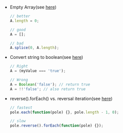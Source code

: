 - Empty Array(see [here](http://stackoverflow.com/questions/1232040/how-to-empty-an-array-in-javascript))
  ```javascript
  // better
  A.length = 0;

  // good
  A = [];

  // bad
  A.splice(0, A.length);
  ```

- Convert string to boolean(see [here](http://stackoverflow.com/questions/263965/how-can-i-convert-a-string-to-boolean-in-javascript))
  ```javascript
  // Right
  A = (myValue === 'true');

  // Wrong
  A = Boolean('false'); // return true
  A = !!'false'; // also return true

- reverse().forEach() vs. reversal iteration(see [here](http://jsperf.com/reverse-foreach-vs-reversal-iteration))
  ```javascript
  // fastest
  pole.each(function(pole) {}, pole.length - 1, 0);

  // slow
  pole.reverse().forEach(function(pole) {});
  ```
